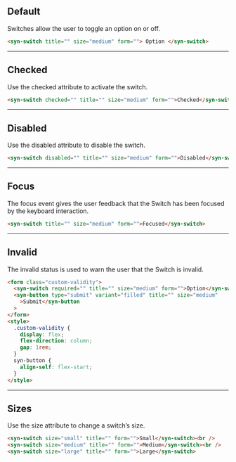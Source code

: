 ## Default

Switches allow the user to toggle an option on or off.

```html
<syn-switch title="" size="medium" form=""> Option </syn-switch>
```

---

## Checked

Use the checked attribute to activate the switch.

```html
<syn-switch checked="" title="" size="medium" form="">Checked</syn-switch>
```

---

## Disabled

Use the disabled attribute to disable the switch.

```html
<syn-switch disabled="" title="" size="medium" form="">Disabled</syn-switch>
```

---

## Focus

The focus event gives the user feedback that the Switch has been focused by the keyboard interaction.

```html
<syn-switch title="" size="medium" form="">Focused</syn-switch>
```

---

## Invalid

The invalid status is used to warn the user that the Switch is invalid.

```html
<form class="custom-validity">
  <syn-switch required="" title="" size="medium" form="">Option</syn-switch>
  <syn-button type="submit" variant="filled" title="" size="medium"
    >Submit</syn-button
  >
</form>
<style>
  .custom-validity {
    display: flex;
    flex-direction: column;
    gap: 1rem;
  }
  syn-button {
    align-self: flex-start;
  }
</style>
```

---

## Sizes

Use the size attribute to change a switch’s size.

```html
<syn-switch size="small" title="" form="">Small</syn-switch><br />
<syn-switch size="medium" title="" form="">Medium</syn-switch><br />
<syn-switch size="large" title="" form="">Large</syn-switch>
```
